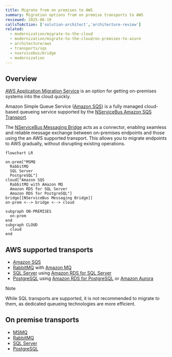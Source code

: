 ```yaml
---
title: Migrate from on premises to AWS
summary: Migration options from on premise transports to AWS
reviewed: 2025-06-19
callsToAction: ['solution-architect','architecture-review']
related:
  - modernization/migrate-to-the-cloud
  - modernization/migrate-to-the-cloud/on-premises-to-azure
  - architecture/aws
  - transports/sqs
  - nservicebus/bridge
  - modernization
---
```


## Overview

[AWS Application Migration Service](https://aws.amazon.com/application-migration-service/when-to-choose-aws-mgn/) is an option for getting on-premises systems into the cloud quickly.

Amazon Simple Queue Service ([Amazon SQS](https://aws.amazon.com/sqs/)) is a fully managed cloud-based queueing service supported by the [NServiceBus Amazon SQS Transport](/transports/sqs).

The [NServiceBus Messaging Bridge](/nservicebus/bridge) acts as a connector, enabling seamless and reliable message exchange between on-premises endpoints and those using the an AWS supported transport. This allows you to migrate endpoints to AWS gradually, without disrupting existing operations.

```mermaid
flowchart LR

on-prem["MSMQ
  RabbitMQ
  SQL Server
  PostgreSQL"]
cloud["Amazon SQS
  RabbitMQ with Amazon MQ
  Amazon RDS for SQL Server
  Amazon RDS for PostgreSQL"]
bridge[[NServiceBus Messaging Bridge]]
on-prem <--> bridge <--> cloud

subgraph ON-PREMISES
  on-prem
end
subgraph CLOUD
  cloud
end
```

## AWS supported transports

- [Amazon SQS](/transports/sqs/)
- [RabbitMQ](/transports/rabbitmq/) with [Amazon MQ](https://aws.amazon.com/amazon-mq/)
- [SQL Server](/transports/sql/)  using [Amazon RDS for SQL Server](https://aws.amazon.com/rds/sqlserver/)
- [PostgreSQL](/transports/postgresql/)  using [Amazon RDS for PostgreSQL](https://aws.amazon.com/rds/postgresql/) or [Amazon Aurora](https://aws.amazon.com/rds/aurora/)

> [!NOTE]
> While SQL transports are supported, it is not recommended to migrate *to* them, as dedicated queueing technologies are more efficient.

## On premise transports

- [MSMQ](/transports/msmq/)
- [RabbitMQ](/transports/rabbitmq/)
- [SQL Server](/transports/sql/)
- [PostgreSQL](/transports/postgresql/)
